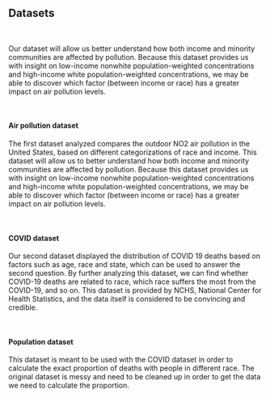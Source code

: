 ## Datasets
</br>


Our dataset will allow us better understand how both income and minority communities are affected by pollution. Because this dataset provides us with insight on low-income nonwhite population-weighted concentrations and high-income white population-weighted concentrations, we may be able to discover which factor (between income or race) has a greater impact on air pollution levels.

</br>


#### Air pollution dataset

The first dataset analyzed compares the outdoor NO2 air pollution in the United States, based on different categorizations of race and income. This dataset will allow us to better understand how both income and minority communities are affected by pollution. Because this dataset provides us with insight on low-income nonwhite population-weighted concentrations and high-income white population-weighted concentrations, we may be able to discover which factor (between income or race) has a greater impact on air pollution levels. 


</br>



#### COVID dataset

Our second dataset displayed the distribution of COVID 19 deaths based on factors such as age, race and state, which can be used to answer the second question. By further analyzing this dataset, we can find whether COVID-19 deaths are related to race, which race suffers the most from the COVID-19, and so on. This dataset is provided by NCHS, National Center for Health Statistics, and the data itself is considered to be convincing and credible.


</br>




#### Population dataset
This dataset is meant to be used with the COVID dataset in order to calculate the exact proportion of deaths with people in different race. The original dataset is messy and need to be cleaned up in order to get the data we need to calculate the proportion.


